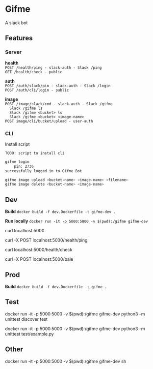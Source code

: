 # Gifme

A slack bot

## Features

### Server

**health**   
`POST /health/ping - slack-auth - Slack /ping`   
`GET /health/check - public`  

**auth**  
`POST /auth/slack/pin - slack-auth - Slack /login`  
`POST /auth/cli/login - public`  

**image**  
`POST /image/slack/cmd - slack-auth - Slack /gifme`  
`  Slack /gifme ls`  
`  Slack /gifme <bucket> ls`  
`  Slack /gifme <bucket> <image-name>`  
`POST image/cli/bucket/upload - user-auth`  

### CLI

Install script

`TODO: script to install cli`

```sh
gifme login
    pin: 2736
successfully logged in to Gifme Bot

gifme image upload <bucket-name> <image-name> <filename>
gifme image delete <bucket-name> <image-name>
```

## Dev

__Build__
`docker build -f dev.Dockerfile -t gifme-dev .`

__Run locally__
`docker run -it -p 5000:5000 -v $(pwd):/gifme gifme-dev`

curl localhost:5000

curl -X POST localhost:5000/health/ping

curl localhost:5000/health/check

curl -X POST localhost:5000/bale

## Prod

__Build__
`docker build -f dev.Dockerfile -t gifme .`

## Test

docker run -it -p 5000:5000 -v $(pwd):/gifme gifme-dev python3 -m unittest discover test

docker run -it -p 5000:5000 -v $(pwd):/gifme gifme-dev python3 -m unittest test/example.py

## Other

docker run -it -p 5000:5000 -v $(pwd):/gifme gifme-dev sh
